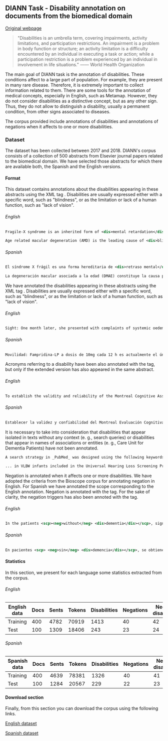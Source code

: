 ## DIANN Task - Disability annotation on documents from the biomedical domain
[Original webpage](http://nlp.uned.es/diann/)

>"Disabilities is an umbrella term, covering impairments, activity limitations, and participation restrictions. An impairment is a problem in body function or structure; an activity limitation is a difficulty encountered by an individual in executing a task or action; while a participation restriction is a problem experienced by an individual in involvement in life situations."
>―― World Health Organization

The main goal of DIANN task is the annotation of disabilities. These conditions affect to a large part of population. For example, they are present in many rare disease. Therefore, it is extremely important to collect information related to them.
There are some tools for the annotation of medical concepts, especially in English, such as Metamap. However, they do not consider disabilities as a distinctive concept, but as any other sign. Thus, they do not allow to distinguish a disability, usually a permanent condition, from other signs associated to diseases.

The corpus provided include annotations of disabilities and annotations of negations when it affects to one or more disabilities.

### Dataset

The dataset has been collected between 2017 and 2018. DIANN's corpus consists of a collection of 500 abstracts from Elsevier journal papers related to the biomedical domain. We have selected those abstracts for which there are available both, the Spanish and the English versions.

#### Format 
This dataset contains annotations about the disabilities appearing in these abstracts using the XML tag <dis>. Disabilities are usually expressed either with a specific word, such as "blindness", or as the limitation or lack of a human function, such as "lack of vision". 

###### English
```xml
Fragile-X syndrome is an inherited form of <dis>mental retardation</dis> with a connective tissue component involving mitral valve prolapse.
```  
```xml
Age related macular degeneration (AMD) is the leading cause of <dis>blindness</dis> in individuals older than 65 years of age.
```  

###### Spanish
```xml
El síndrome X frágil es una forma hereditaria de <dis>retraso mental</dis> con una afectación de tejido conectivo que produce prolapso de la válvula mitral.
```  
```xml
La degeneración macular asociada a la edad (DMAE) constituye la causa principal de <dis>ceguera</dis> en personas mayores de 65 años.
```  

We have annotated the disabilities appearing in these abstracts using the XML tag <dis>. Disabilities are usually expressed either with a specific word, such as "blindness", or as the limitation or lack of a human function, such as "lack of vision". 
  
###### English
```xml
Sight: One month later, she presented with complaints of systemic oedema and <dis>loss of vision </dis>.
```
###### Spanish
```xml
Movilidad: Fampridina-LP a dosis de 10mg cada 12 h es actualmente el único fármaco autorizado para mejorar el <dis>trastorno de la marcha </dis> en adultos con EM.
```  
  
Acronyms referring to a disability have been also annotated with the <dis> tag, but only if the extended version has also appeared in the same abstract. 
  
###### English
```xml
To establish the validity and reliability of the Montreal Cognitive Assessment in Spanish (MoCA-S) to identify <dis>mild cognitive impairment</dis> (<dis>MCI</dis>)... 
```
###### Spanish
```xml
Establecer la validez y confiabilidad del Montreal Evaluación Cognitiva en Español (MoCA-E) para identificar <dis>deterioro cognitivo leve</dis> (<dis>DCL</dis>)...
```
  
It is necessary to take into consideration that disabilities that appear isolated in texts without any context (e. g., search queries) or disabilities that appear in names of associations or entities (e. g., Care Unit for Dementia Patients) have not been annotated. 

```xml
A search strategy in _PubMed_ was designed using the following keywords: (gene OR genomics OR GWAS OR high throughput) AND (hearing loss OR chronic otitis media OR age-related hearing loss OR otosclerosis OR Meniere's disease) during the last 5 years.
```
```xml
... in VLBW infants included in the Universal Hearing Loss Screening Programme at the University Mother-Child Hospital of Gran Canaria (Spain) in the 2007–2010 period.
```

Negation is annotated when it affects one or more disabilities. We have adopted the criteria from the Bioscope corpus for annotating negation in English. For Spanish we have annotated the scope corresponding to the English annotation. Negation is annotated with the <scp> tag. For the sake of clarity, the negation triggers has also been annoted with the <neg> tag. 
  
###### English
```xml
In the patients <scp><neg>without</neg> <dis>dementia</dis></scp>, significant differences were obtained in terms of functional and cognitive status (Barthel index of 52.34±38 and Pfeiffer test with an average score of 1.48 ±3.2 (P<.001)).   
```
###### Spanish
```xml
En pacientes <scp> <neg>sin</neg> <dis>demencia</dis></scp>, se obtienen diferencias significativas en cuanto a la situación funcional y cognitiva (índice de Barthel de 52,34±38 y test de Pfeiffer con una puntuación media de 1,48±3,2 (p<0,001)).
```


#### Statistics
In this section, we present for each language some statistics extracted from the corpus.

###### English

| English data | Docs | Sents | Tokens | Disabilities | Negations | Negated disabilities |
|--------------|------|-------|--------|--------------|-----------|----------------------|
| Training     | 400  | 4782  | 70919  | 1413         | 40        | 42                   |
| Test         | 100  | 1309  | 18406  | 243          | 23        | 24                   |

###### Spanish

| Spanish data | Docs | Sents | Tokens | Disabilities | Negations | Negated disabilities |
|--------------|------|-------|--------|--------------|-----------|----------------------|
| Training     | 400  | 4639  | 78381  | 1326         | 40        | 41                   |
| Test         | 100  | 1284  | 20567  | 229          | 22        | 23                   |



#### Download section
Finally, from this section you can download the corpus using the following links.

[English dataset](https://raw.githubusercontent.com/gildofabregat/DIANN-IBEREVAL-2018/raw/master/DIANN_CORPUS/english.zip)


[Spanish dataset](https://raw.githubusercontent.com/gildofabregat/DIANN-IBEREVAL-2018/raw/master/DIANN_CORPUS/spanish.zip)

